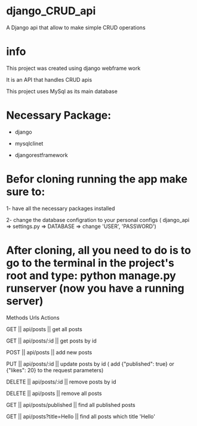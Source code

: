 # django_CRUD_api
A Django api that allow to make simple CRUD operations


# info
This project was created using django webframe work

It is an API that handles CRUD apis

This project uses MySql as its main database

# Necessary Package:

- django

- mysqlclinet

- djangorestframework


# Befor cloning running the app make sure to:

1- have all the necessary packages installed

2- change the database configration to your personal configs ( django_api => settings.py => DATABASE => change 'USER', 'PASSWORD')

# After cloning, all you need to do is to go to the terminal in the project's root and type: python manage.py runserver  (now you have a running server)

Methods	Urls	Actions

GET   ||	api/posts	        ||    get all posts

GET	 ||   api/posts/:id	    ||    get posts by id

POST ||   api/posts	        ||    add new posts

PUT	 ||   api/posts/:id	    ||    update posts by id ( add {"published": true} or {"likes": 20} to the request parameters)

DELETE ||	api/posts/:id	    ||    remove posts by id

DELETE ||	api/posts	        ||    remove all posts

GET	  ||  api/posts/published	||  find all published posts

GET	  ||  api/posts?title=Hello ||	find all posts which title 'Hello'
